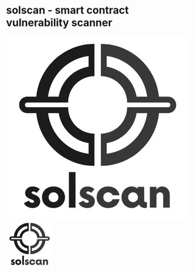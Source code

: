 # solscan - smart contract vulnerability scanner
![alt text](https://github.com/riczardo/solscan/blob/main/logo.png?raw=true)
<img src="/logo.png" width="128"/>
